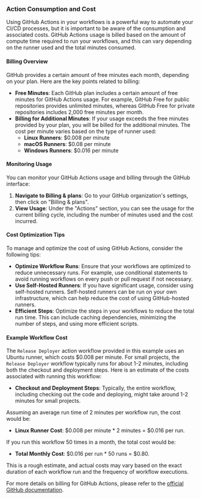 ### Action Consumption and Cost

Using GitHub Actions in your workflows is a powerful way to automate your CI/CD processes, but it is important to be aware of the consumption and associated costs. GitHub Actions usage is billed based on the amount of compute time required to run your workflows, and this can vary depending on the runner used and the total minutes consumed.

#### Billing Overview

GitHub provides a certain amount of free minutes each month, depending on your plan. Here are the key points related to billing:

- **Free Minutes**: Each GitHub plan includes a certain amount of free minutes for GitHub Actions usage. For example, GitHub Free for public repositories provides unlimited minutes, whereas GitHub Free for private repositories includes 2,000 free minutes per month.
- **Billing for Additional Minutes**: If your usage exceeds the free minutes provided by your plan, you will be billed for the additional minutes. The cost per minute varies based on the type of runner used:
  - **Linux Runners**: $0.008 per minute
  - **macOS Runners**: $0.08 per minute
  - **Windows Runners**: $0.016 per minute

#### Monitoring Usage

You can monitor your GitHub Actions usage and billing through the GitHub interface:

1. **Navigate to Billing & plans**: Go to your GitHub organization's settings, then click on "Billing & plans".
2. **View Usage**: Under the "Actions" section, you can see the usage for the current billing cycle, including the number of minutes used and the cost incurred.

#### Cost Optimization Tips

To manage and optimize the cost of using GitHub Actions, consider the following tips:

- **Optimize Workflow Runs**: Ensure that your workflows are optimized to reduce unnecessary runs. For example, use conditional statements to avoid running workflows on every push or pull request if not necessary.
- **Use Self-Hosted Runners**: If you have significant usage, consider using self-hosted runners. Self-hosted runners can be run on your own infrastructure, which can help reduce the cost of using GitHub-hosted runners.
- **Efficient Steps**: Optimize the steps in your workflows to reduce the total run time. This can include caching dependencies, minimizing the number of steps, and using more efficient scripts.

#### Example Workflow Cost

The `Release Deployer` action workflow provided in this example uses an Ubuntu runner, which costs $0.008 per minute. For small projects, the `Release Deployer` workflow typically runs for about 1-2 minutes, including both the checkout and deployment steps. Here is an estimate of the costs associated with running this workflow:

- **Checkout and Deployment Steps**: Typically, the entire workflow, including checking out the code and deploying, might take around 1-2 minutes for small projects.

Assuming an average run time of 2 minutes per workflow run, the cost would be:

- **Linux Runner Cost**: $0.008 per minute * 2 minutes = $0.016 per run.

If you run this workflow 50 times in a month, the total cost would be:

- **Total Monthly Cost**: $0.016 per run * 50 runs = $0.80.

This is a rough estimate, and actual costs may vary based on the exact duration of each workflow run and the frequency of workflow executions.

For more details on billing for GitHub Actions, please refer to the [official GitHub documentation](https://docs.github.com/en/billing/managing-billing-for-github-actions/about-billing-for-github-actions).
